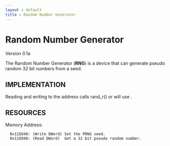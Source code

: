 ```yaml
---
layout : default
title : Random Number Generator
---
```

Random Number Generator
=======================
Version 0.1a

The Random Number Generator (**RNG**) is a device that can generate pseudo random
32 bit numbers from a seed.

IMPLEMENTATION
--------------
Reading and writing to the address calls rand_r() or will use <random>.

RESOURCES
---------
Memory Address:

```
  0x11E040: (Write DWord) Set the PRNG seed.
  0x11E040: (Read DWord)  Get a 32 bit pseudo random number.
```

